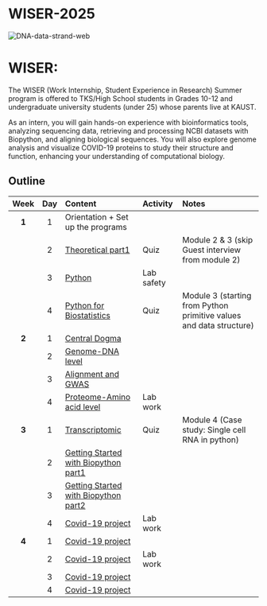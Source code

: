 # WISER-2025

![DNA-data-strand-web](https://github.com/user-attachments/assets/7700c33d-3aed-477b-899e-75db501f02ff)

# WISER: 
The WISER (Work Internship, Student Experience in Research) Summer program is offered to TKS/High School students in Grades 10-12 and undergraduate university students (under 25) whose parents live at KAUST.

As an intern, you will gain hands-on experience with bioinformatics tools, analyzing sequencing data, retrieving and processing NCBI datasets with Biopython, and aligning biological sequences. You will also explore genome analysis and visualize COVID-19 proteins to study their structure and function, enhancing your understanding of computational biology.

## Outline

| Week | Day | Content | Activity | Notes |
| :---: | :---: | :--- | :--- | :--- |
| **1** | 1 | Orientation + Set up the programs |  |  |
|  | 2 | [Theoretical part1](https://www.coursera.org/learn/genetics-evolution/lecture/OCKVK/what-is-evolution-g) | Quiz | Module 2 & 3 (skip Guest interview from module 2) |
|  | 3 | [Python](https://www.coursera.org/learn/introduction-python-scientific-computing/home/module/1) | Lab safety | |
|  | 4 | [Python for Biostatistics](https://www.coursera.org/learn/fundamental-skills-in-bioinformatics/home/module/3) | Quiz | Module 3 (starting from Python primitive values and data structure) |
| **2** | 1 | [Central Dogma](https://drive.google.com/file/d/1JT8mmurmd0GT3pbg4vy7UNxRZb5Po_-A/view?usp=sharing) |  |  |
|  | 2 | [Genome-DNA level]() |  |  |
|  | 3 | [Alignment and GWAS]() |  |  |
|  | 4 | [Proteome-Amino acid level]() | Lab work |  |
| **3** | 1 | [Transcriptomic](https://www.coursera.org/learn/fundamental-skills-in-bioinformatics/home/module/4) | Quiz | Module 4 (Case study: Single cell RNA in python) |
|  | 2 | [Getting Started with Biopython part1](https://colab.research.google.com/drive/1CBVpgmWd6lKitfxU4F2EJWENtxNOYIWL?usp=sharing) |  |  |
|  | 3 | [Getting Started with Biopython part2](https://drive.google.com/file/d/1z27F1s20YBj4XhHbKxDXQa56Pevieg3J/view?usp=drive_link) |  |  |
|  | 4 | [Covid-19 project]() | Lab work |  |
| **4** | 1 | [Covid-19 project]() |  |  |
|  | 2 | [Covid-19 project]() | Lab work |  |
|  | 3 | [Covid-19 project]() |  |  |
|  | 4 | [Covid-19 project]() |  |  |

